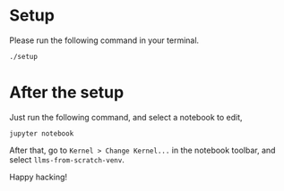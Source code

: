 # Setup
Please run the following command in your terminal.
```sh
./setup
```
# After the setup
Just run the following command, and select a notebook to edit,
```
jupyter notebook
```
After that, go to `Kernel > Change Kernel...` in the notebook toolbar, and
select `llms-from-scratch-venv`.

Happy hacking!
